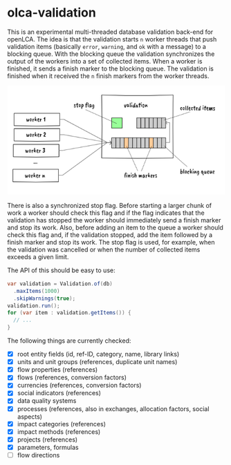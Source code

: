 # olca-validation

This is an experimental multi-threaded database validation back-end for openLCA.
The idea is that the validation starts `n` worker threads that push validation
items (basically `error`, `warning`, and `ok` with a message) to a blocking
queue. With the blocking queue the validation synchronizes the output of the
workers into a set of collected items. When a worker is finished, it sends a
finish marker to the blocking queue. The validation is finished when it received
the `n` finish markers from the worker threads.

![](images/how_it_works.png)

There is also a synchronized stop flag. Before starting a larger chunk of work a
worker should check this flag and if the flag indicates that the validation has
stopped the worker should immediately send a finish marker and stop its work.
Also, before adding an item to the queue a worker should check this flag and, if
the validation stopped, add the item followed by a finish marker and stop its
work. The stop flag is used, for example, when the validation was cancelled or
when the number of collected items exceeds a given limit.

The API of this should be easy to use:

```java
var validation = Validation.of(db)
  .maxItems(1000)
  .skipWarnings(true);
validation.run();
for (var item : validation.getItems()) {
  // ...
}
```

The following things are currently checked:

* [x] root entity fields (id, ref-ID, category, name, library links)
* [x] units and unit groups (references, duplicate unit names)
* [x] flow properties (references)
* [x] flows (references, conversion factors)
* [x] currencies (references, conversion factors)
* [x] social indicators (references)
* [x] data quality systems
* [x] processes (references, also in exchanges, allocation factors,
  social aspects)
* [x] impact categories (references)
* [x] impact methods (references)
* [x] projects (references)
* [x] parameters, formulas
* [ ] flow directions
